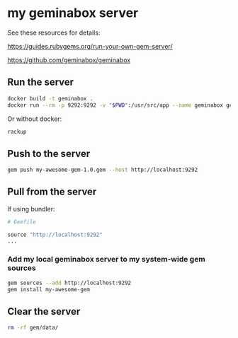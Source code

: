 # my geminabox server

See these resources for details:

<https://guides.rubygems.org/run-your-own-gem-server/>

<https://github.com/geminabox/geminabox>

## Run the server

```sh
docker build -t geminabox .
docker run --rm -p 9292:9292 -v "$PWD":/usr/src/app --name geminabox geminabox:latest
```

Or without docker:

```sh
rackup
```

## Push to the server

```sh
gem push my-awesome-gem-1.0.gem --host http://localhost:9292
```


## Pull from the server

If using bundler:

```ruby
# Gemfile

source "http://localhost:9292"
...
```

### Add my local geminabox server to my system-wide gem sources

```sh
gem sources --add http://localhost:9292
gem install my-awesome-gem
```

## Clear the server

```sh
rm -rf gem/data/
```
